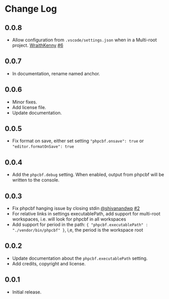 # Change Log

## 0.0.8
* Allow configuration from `.vscode/settings.json` when in a Multi-root project. [WraithKenny](https://github.com/WraithKenny) [#6](https://github.com/soderlind/vscode-phpcbf/pull/6)
## 0.0.7
* In documentation, rename named anchor.
## 0.0.6
* Minor fixes.
* Add license file.
* Update documentation.
## 0.0.5

* Fix format on save, either set setting `"phpcbf.onsave": true` or `"editor.formatOnSave": true`
## 0.0.4
* Add the `phpcbf.debug` setting. When enabled, output from phpcbf will be written to the console.
## 0.0.3
* Fix phpcbf hanging issue by closing stdin [@shivanandwp](https://github.com/shivanandwp) [#2](https://github.com/soderlind/vscode-phpcbf/issues/2)
* For relative links in settings executablePath, add support for multi-root workspaces, i.e. will look for phpcbf in all workspaces
* Add support for period in the path: `{ "phpcbf.executablePath" : "./vendor/bin/phpcbf" }`, i,e, the period is the workspace root
## 0.0.2
* Update documentation about the `phpcbf.executablePath` setting.
* Add credits, copyright and license.
## 0.0.1
* Initial release.

